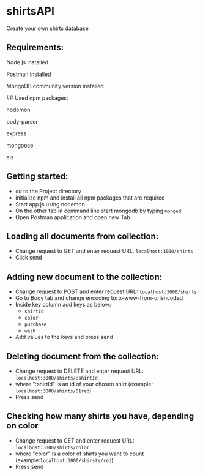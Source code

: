 # shirtsAPI
Create your own shirts database


## Requirements:
<p>Node.js installed</p>
<p>Postman installed</p>
<p>MongoDB community version installed</p>
## Used npm packages:
<p>nodemon</p>
<p>body-parser</p>
<p>express</p>
<p>mongoose</p>
<p>ejs</p>

## Getting started:

*  cd to the Project directory
*  initialize npm and install all npm packages that are required
*  Start app.js using nodemon
*  On the other tab in command line start mongodb by typing `mongod`
*  Open Postman application and open new Tab



## Loading all documents from collection:

* Change request to GET and enter request URL: `localhost:3000/shirts`
* Click send



## Adding new document to the collection:

* Change request to POST and enter request URL: `localhost:3000/shirts`
* Go to Body tab and change encoding to: x-www-from-urlencoded
* Inside key column add keys as below:
   * `shirtId`
   * `color`
   * `purchase`
   * `wash`
* Add values to the keys and press send




## Deleting document from the collection:

* Change request to DELETE and enter request URL: `localhost:3000/shirts/:shirtId`
 * where ":shirtId" is an id of your chosen shirt (example: `localhost:3000/shirts/01red`)
* Press send




## Checking how many shirts you have, depending on color

* Change request to GET and enter request URL: `localhost:3000/shirts/color`
 * where "color" is a color of shirts you want to count (example:`localhost:3000/shirsts/red`)
* Press send
